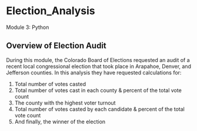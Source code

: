 # Election_Analysis
Module 3: Python
## Overview of Election Audit
During this module, the Colorado Board of Elections requested an audit of a recent local congressional election that took place in Arapahoe, Denver, and Jefferson counties. In this analysis they have requested calculations for:
1. Total number of votes casted
2. Total number of votes cast in each county & percent of the total vote count
3. The county with the highest voter turnout
4. Total number of votes casted by each candidate & percent of the total vote count
5. And finally, the winner of the election
